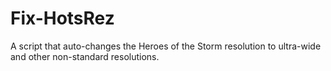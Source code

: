 # Fix-HotsRez
A script that auto-changes the Heroes of the Storm resolution to ultra-wide and other non-standard resolutions.
